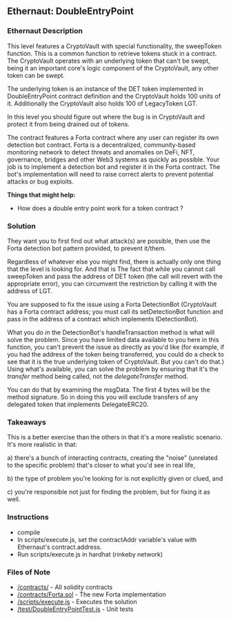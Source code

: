 ## Ethernaut: DoubleEntryPoint

### Ethernaut Description
This level features a CryptoVault with special functionality, the sweepToken function. This is a common function to retrieve tokens stuck in a contract. The CryptoVault operates with an underlying token that can't be swept, being it an important core's logic component of the CryptoVault, any other token can be swept.

The underlying token is an instance of the DET token implemented in DoubleEntryPoint contract definition and the CryptoVault holds 100 units of it. Additionally the CryptoVault also holds 100 of LegacyToken LGT.

In this level you should figure out where the bug is in CryptoVault and protect it from being drained out of tokens.

The contract features a Forta contract where any user can register its own detection bot contract. Forta is a decentralized, community-based monitoring network to detect threats and anomalies on DeFi, NFT, governance, bridges and other Web3 systems as quickly as possible. Your job is to implement a detection bot and register it in the Forta contract. The bot's implementation will need to raise correct alerts to prevent potential attacks or bug exploits.

**Things that might help:**
- How does a double entry point work for a token contract ?

### Solution 
They want you to first find out what attack(s) are possible, then use the Forta detection bot pattern provided, to prevent it/them. 

Regardless of whatever else you might find, there is actually only one thing that the level is looking for. And that is The fact that while you cannot call sweepToken and pass the address of DET token (the call will revert with the appropriate error), you can circumvent the restriction by calling it with the address of LGT. 

You are supposed to fix the issue using a Forta DetectionBot (CryptoVault has a Forta contract address; you must call its setDetectionBot function and pass in the address of a contract which implements IDetectionBot). 

What you do _in_ the DetectionBot's handleTransaction method is what will solve the problem. Since you have limited data available to you here in this function, you can't prevent the issue as directly as you'd like (for example, if you had the address of the token being transferred, you could do a check to see that it is the true underlying token of CryptoVault. But you can't do that.) Using what's available, you can solve the problem by ensuring that it's the _transfer_ method being called, not the _delegateTransfer_ method. 

You can do that by examining the msgData. The first 4 bytes will be the method signature. So in doing this you will exclude transfers of any delegated token that implements DelegateERC20. 

### Takeaways
This is a better exercise than the others in that it's a more realistic scenario. It's more realistic in that: 

a) there's a bunch of interacting contracts, creating the "noise" (unrelated to the specific problem) that's closer to what you'd see in real life, 

b) the type of problem you're looking for is not explicitly given or clued, and 

c) you're responsible not just for finding the problem, but for fixing it as well. 

### Instructions
- compile 
- In scripts/execute.js, set the contractAddr variable's value with Ethernaut's contract.address.
- Run scripts/execute.js in hardhat (rinkeby network)

### Files of Note 
- [/contracts/](contracts/) - All solidity contracts 
- [/contracts/Forta.sol](contracts/Forta.sol) - The new Forta implementation
- [/scripts/execute.js](scripts/execute.js) - Executes the solution
- [/test/DoubleEntryPointTest.js](test/DoubleEntryPointTest.js) - Unit tests
